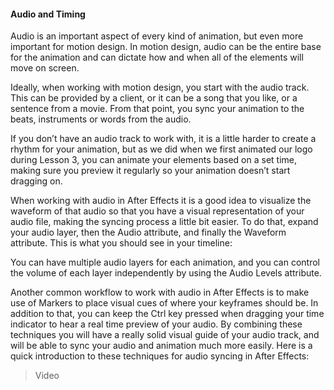 #### Audio and Timing

Audio is an important aspect of every kind of animation, but even more important for motion design. In motion design, audio can be the entire base for the animation and can dictate how and when all of the elements will move on screen.

Ideally, when working with motion design, you start with the audio track. This can be provided by a client, or it can be a song that you like, or a sentence from a movie. From that point, you sync your animation to the beats, instruments or words from the audio.

If you don’t have an audio track to work with, it is a little harder to create a rhythm for your animation, but as we did when we first animated our logo during Lesson 3, you can animate your elements based on a set time, making sure you preview it regularly so your animation doesn’t start dragging on.

When working with audio in After Effects it is a good idea to visualize the waveform of that audio so that you have a visual representation of your audio file, making the syncing process a little bit easier. To do that, expand your audio layer, then the Audio attribute, and finally the Waveform attribute. This is what you should see in your timeline:



You can have multiple audio layers for each animation, and you can control the volume of each layer independently by using the Audio Levels attribute.

Another common workflow to work with audio in After Effects is to make use of Markers to place visual cues of where your keyframes should be. In addition to that, you can keep the Ctrl key pressed when dragging your time indicator to hear a real time preview of your audio. By combining these techniques you will have a really solid visual guide of your audio track, and will be able to sync your audio and animation much more easily. Here is a quick introduction to these techniques for audio syncing in After Effects:

>Video
